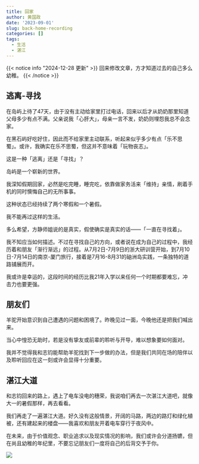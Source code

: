 ```yaml
---
title: 回家
author: 黄国政
date: '2023-09-01'
slug: back-home-recording
categories: []
tags:
  - 生活
  - 湛江
---
```


{{< notice info "2024-12-28 更新" >}}
回来修改文章，方才知道过去的自己多么幼稚。
{{< /notice >}}

<!--more-->

## 逃离-寻找

在岛屿上待了47天，由于没有主动给家里打过电话，回来以后才从奶奶那里知道父母多少有点不满。父亲说我「心肝大」，母亲一言不发，奶奶则埋怨我总不会念家。

在黑石屿好吃好住，因此而不给家里主动联系，听起来似乎多少有点「乐不思蜀」。或许，我确实在乐不思蜀，但这并不意味着「玩物丧志」。

这是一种「逃离」还是「寻找」？

岛屿是一个崭新的世界。

我深知假期回家，必然是吃完睡，睡完吃，依靠做家务活来「维持」亲情，刷着手机的同时懊悔自己的无所事事。

这种状态已经持续了两个寒假和一个暑假。

我不能再过这样的生活。

多么希望，方静师姐说的是真实，假使确实是真实的话——「一直在寻找着」。

我不知应当如何描述。不过在寻找自己的方向，或者说在成为自己的过程中，我经历着和朋友「渐行渐远」的过程。从7月2日-7月9日的浙大研训营开始，到7月10日-7月14日的南京-厦门旅行，接着是7月16-8月31的硇洲岛实践，一条独特的道路铺展而开。

我或许是幸运的，这段时间的经历比我21年入学以来任何一个时期都要难忘，冲击力也要更强。

## 朋友们

羊驼开始意识到自己遭遇的问题和困境了。昨晚见过一面，今晚他还是把我们喊出来。

当心中惶恐无助时，若是没有挚友或前辈的聆听与开导，难以想象要如何面对。

我并不觉得我和志钧能帮助羊驼找到下一步做的办法，但是我们共同在场的陪伴以及聆听回应在这一刻或许会显得十分重要。

<!--

「为什么你在看书，却想得没有我们开呢？」

「书本上讲的是别人的想法和观点，你也有你的感受。」

「学而不思则罔，思而不学则殆。」

「生命或许是虚假的，宇宙或许也只是虚无，但这一刻我看到的大山大河却是真实的，我的感受是真实的。」

生活是一本大书，在多年朋友的眼里，我是一个喜欢「忏悔」和「枪毙自己」的人。今晚发现，当耐下心来倾听他们的声音，竟胜过闭门造车时读过的任何一本书。

-->

## 湛江大道

和志钧回来的路上，遇上了电车没电的穗荣，我说咱们再去一次湛江大道吧，就像大一的暑假那样，再去看看。
<!--
我们开在穗荣的一旁，待她推着车。我试过用脚给她顶车，但均以失败告终。不过一路上也算是一份陪伴，如果是一个人推着走好几公里，大晚上的，即使并不无安全，但一定无奈，有人陪着，特别是像志钧这样的活宝在暖场，相信这也是一段小小的难忘经历。
-->
我们再走了一遍湛江大道。好久没有这般情景，开阔的马路，两边的路灯和绿化植被，还有建起来的楼盘——我喜欢和朋友开着电车穿行于夜风中。

在未来，由于价值观念、职业追求以及现实情况的影响，我们或许会分道扬镳，但在尚且幼稚的年纪里，不要忘记朋友们一度将自己的后背交予于你。

![](https://cdn.jsdelivr.net/gh/residualsun1/blog-static/images/2023/09/09-01-back.jpg)